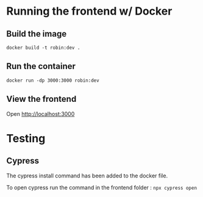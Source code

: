 # Running the frontend w/ Docker

## Build the image

`docker build -t robin:dev .`

## Run the container

`docker run -dp 3000:3000 robin:dev`

## View the frontend

Open [http://localhost:3000](http://localhost:3000)

# Testing

## Cypress

The cypress install command has been added to the docker file.

To open cypress run the command in the frontend folder  :  `npx cypress open`

